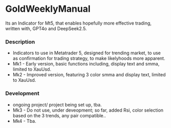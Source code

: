 # GoldWeeklyManual
Its an  Indicator for Mt5, that enables hopefully more effective trading, written with, GPT4o and DeepSeek2.5.

### Description
- Indicators to use in Metatrader 5, designed for trending market, to use as confirmation for trading strategy, to make likelyhoods more apparent.
- Mk1 - Early version, basic functions including, display text and smma, limited to XauUsd.
- Mk2 - Improved version, featuring 3 color smma and display text, limited to XauUsd.


### Development
- ongoing project/ project being set up, tba.
- Mk3 - Do not use, under deveopment; so far, added Rsi, color selection based on the 3 trends, any pair compatible..
- Mk4 - Tba.
